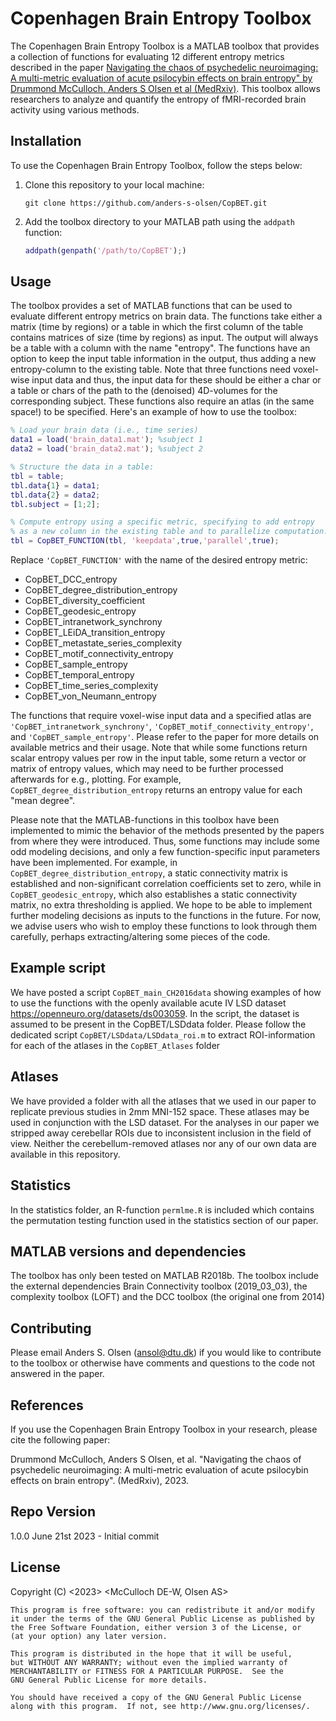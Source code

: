 # Copenhagen Brain Entropy Toolbox

The Copenhagen Brain Entropy Toolbox is a MATLAB toolbox that provides a collection of functions for evaluating 12 different entropy metrics described in the paper [Navigating the chaos of psychedelic neuroimaging: A multi-metric evaluation of acute psilocybin effects on brain entropy" by Drummond McCulloch, Anders S Olsen et al (MedRxiv)](https://www.medrxiv.org/content/10.1101/2023.07.03.23292164v1). This toolbox allows researchers to analyze and quantify the entropy of fMRI-recorded brain activity using various methods. 

## Installation

To use the Copenhagen Brain Entropy Toolbox, follow the steps below:

1. Clone this repository to your local machine:

   ```shell
   git clone https://github.com/anders-s-olsen/CopBET.git
   ```

2. Add the toolbox directory to your MATLAB path using the `addpath` function:

   ```matlab
   addpath(genpath('/path/to/CopBET');)
   ```

## Usage

The toolbox provides a set of MATLAB functions that can be used to evaluate different entropy metrics on brain data. The functions take either a matrix (time by regions) or a table in which the first column of the table contains matrices of size (time by regions) as input. The output will always be a table with a column with the name "entropy". The functions have an option to keep the input table information in the output, thus adding a new entropy-column to the existing table. 
Note that three functions need voxel-wise input data and thus, the input data for these should be either a char or a table or chars of the path to the (denoised) 4D-volumes for the corresponding subject. These functions also require an atlas (in the same space!) to be specified. Here's an example of how to use the toolbox:

```matlab
% Load your brain data (i.e., time series)
data1 = load('brain_data1.mat'); %subject 1
data2 = load('brain_data2.mat'); %subject 2

% Structure the data in a table:
tbl = table;
tbl.data{1} = data1;
tbl.data{2} = data2;
tbl.subject = [1;2];

% Compute entropy using a specific metric, specifying to add entropy
% as a new column in the existing table and to parallelize computation.
tbl = CopBET_FUNCTION(tbl, 'keepdata',true,'parallel',true);

```

Replace `'CopBET_FUNCTION'` with the name of the desired entropy metric:
* CopBET_DCC_entropy
* CopBET_degree_distribution_entropy
* CopBET_diversity_coefficient
* CopBET_geodesic_entropy
* CopBET_intranetwork_synchrony
* CopBET_LEiDA_transition_entropy
* CopBET_metastate_series_complexity
* CopBET_motif_connectivity_entropy
* CopBET_sample_entropy
* CopBET_temporal_entropy
* CopBET_time_series_complexity
* CopBET_von_Neumann_entropy

The functions that require voxel-wise input data and a specified atlas are `'CopBET_intranetwork_synchrony'`, `'CopBET_motif_connectivity_entropy'`, and `'CopBET_sample_entropy'`. Please refer to the paper for more details on available metrics and their usage. Note that while some functions return scalar entropy values per row in the input table, some return a vector or matrix of entropy values, which may need to be further processed afterwards for e.g., plotting. For example, `CopBET_degree_distribution_entropy` returns an entropy value for each "mean degree". 

Please note that the MATLAB-functions in this toolbox have been implemented to mimic the behavior of the methods presented by the papers from where they were introduced. Thus, some functions may include some odd modeling decisions, and only a few function-specific input parameters have been implemented. For example, in `CopBET_degree_distribution_entropy`, a static connectivity matrix is established and non-significant correlation coefficients set to zero, while in `CopBET_geodesic_entropy`, which also establishes a static connectivity matrix, no extra thresholding is applied. We hope to be able to implement further modeling decisions as inputs to the functions in the future. For now, we advise users who wish to employ these functions to look through them carefully, perhaps extracting/altering some pieces of the code. 

## Example script

We have posted a script `CopBET_main_CH2016data` showing examples of how to use the functions with the openly available acute IV LSD dataset https://openneuro.org/datasets/ds003059. In the script, the dataset is assumed to be present in the CopBET/LSDdata folder. Please follow the dedicated script `CopBET/LSDdata/LSDdata_roi.m` to extract ROI-information for each of the atlases in the `CopBET_Atlases` folder

## Atlases

We have provided a folder with all the atlases that we used in our paper to replicate previous studies in 2mm MNI-152 space. These atlases may be used in conjunction with the LSD dataset. For the analyses in our paper we stripped away cerebellar ROIs due to inconsistent inclusion in the field of view. Neither the cerebellum-removed atlases nor any of our own data are available in this repository.

## Statistics

In the statistics folder, an R-function `permlme.R` is included which contains the permutation testing function used in the statistics section of our paper. 

## MATLAB versions and dependencies

The toolbox has only been tested on MATLAB R2018b. The toolbox include the external dependencies Brain Connectivity toolbox (2019_03_03), the complexity toolbox (LOFT) and the DCC toolbox (the original one from 2014)

## Contributing

Please email Anders S. Olsen (ansol@dtu.dk) if you would like to contribute to the toolbox or otherwise have comments and questions to the code not answered in the paper. 

## References

If you use the Copenhagen Brain Entropy Toolbox in your research, please cite the following paper:

Drummond McCulloch, Anders S Olsen, et al. "Navigating the chaos of psychedelic neuroimaging: A multi-metric evaluation of acute psilocybin effects on brain entropy". (MedRxiv), 2023.

## Repo Version

1.0.0 June 21st 2023 - Initial commit

## License

Copyright (C) <2023>  <McCulloch DE-W, Olsen AS>

    This program is free software: you can redistribute it and/or modify
    it under the terms of the GNU General Public License as published by
    the Free Software Foundation, either version 3 of the License, or
    (at your option) any later version.

    This program is distributed in the hope that it will be useful,
    but WITHOUT ANY WARRANTY; without even the implied warranty of
    MERCHANTABILITY or FITNESS FOR A PARTICULAR PURPOSE.  See the
    GNU General Public License for more details.

    You should have received a copy of the GNU General Public License
    along with this program.  If not, see http://www.gnu.org/licenses/.
